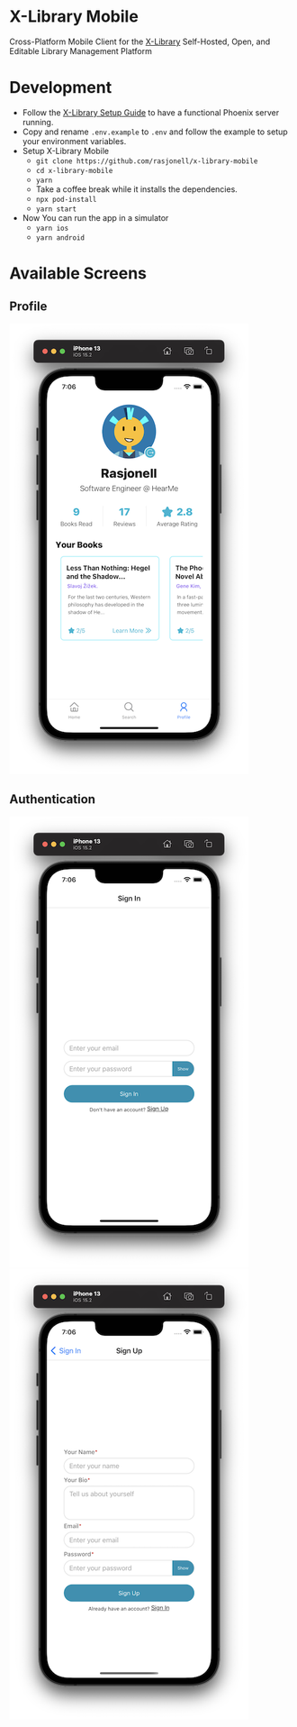 # X-Library Mobile

Cross-Platform Mobile Client for the [X-Library](https://github.com/rasjonell/x-library) Self-Hosted, Open, and Editable Library Management Platform

# Development

- Follow the [X-Library Setup Guide](https://github.com/rasjonell/x-library#setup) to have a functional Phoenix server running.
- Copy and rename `.env.example` to `.env` and follow the example to setup your environment variables.
- Setup X-Library Mobile
  - `git clone https://github.com/rasjonell/x-library-mobile`
  - `cd x-library-mobile`
  - `yarn`
  - Take a coffee break while it installs the dependencies.
  - `npx pod-install`
  - `yarn start`
- Now You can run the app in a simulator
  - `yarn ios`
  - `yarn android`

# Available Screens

## Profile
![Profile](./screenshots/profile.png)

## Authentication
![Sign In](./screenshots/signin.png)
![Sign Up](./screenshots/signup.png)